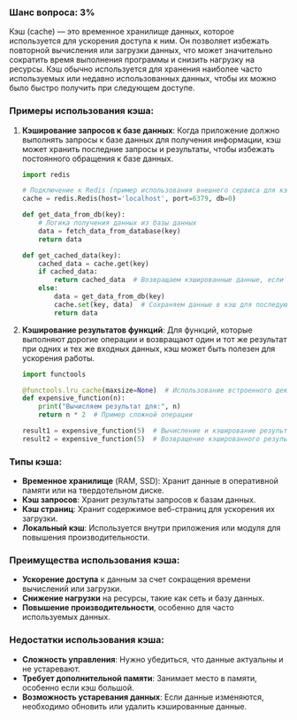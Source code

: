 ### Шанс вопроса: 3%

Кэш (cache) — это временное хранилище данных, которое используется для ускорения доступа к ним. Он позволяет избежать повторной вычисления или загрузки данных, что может значительно сократить время выполнения программы и снизить нагрузку на ресурсы. Кэш обычно используется для хранения наиболее часто используемых или недавно использованных данных, чтобы их можно было быстро получить при следующем доступе.

### Примеры использования кэша:

1. **Кэширование запросов к базе данных**: Когда приложение должно выполнять запросы к базе данных для получения информации, кэш может хранить последние запросы и результаты, чтобы избежать постоянного обращения к базе данных.
    ```python
    import redis

    # Подключение к Redis (пример использования внешнего сервиса для кэширования)
    cache = redis.Redis(host='localhost', port=6379, db=0)

    def get_data_from_db(key):
        # Логика получения данных из базы данных
        data = fetch_data_from_database(key)
        return data

    def get_cached_data(key):
        cached_data = cache.get(key)
        if cached_data:
            return cached_data  # Возвращаем кэшированные данные, если они существуют
        else:
            data = get_data_from_db(key)
            cache.set(key, data)  # Сохраняем данные в кэш для последующего использования
            return data
    ```

2. **Кэширование результатов функций**: Для функций, которые выполняют дорогие операции и возвращают один и тот же результат при одних и тех же входных данных, кэш может быть полезен для ускорения работы.
    ```python
    import functools

    @functools.lru_cache(maxsize=None)  # Использование встроенного декоратора Python для LRU-кэша
    def expensive_function(n):
        print("Вычисляем результат для:", n)
        return n * 2  # Пример сложной операции

    result1 = expensive_function(5)  # Вычисление и кэширование результата
    result2 = expensive_function(5)  # Возвращение кэшированного результата
    ```

### Типы кэша:
- **Временное хранилище** (RAM, SSD): Хранит данные в оперативной памяти или на твердотельном диске.
- **Кэш запросов**: Хранит результаты запросов к базам данных.
- **Кэш страниц**: Хранит содержимое веб-страниц для ускорения их загрузки.
- **Локальный кэш**: Используется внутри приложения или модуля для повышения производительности.

### Преимущества использования кэша:
- **Ускорение доступа** к данным за счет сокращения времени вычислений или загрузки.
- **Снижение нагрузки** на ресурсы, такие как сеть и базу данных.
- **Повышение производительности**, особенно для часто используемых данных.

### Недостатки использования кэша:
- **Сложность управления**: Нужно убедиться, что данные актуальны и не устаревают.
- **Требует дополнительной памяти**: Занимает место в памяти, особенно если кэш большой.
- **Возможность устаревания данных**: Если данные изменяются, необходимо обновить или удалить кэшированные данные.